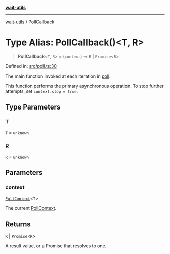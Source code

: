 [**wait-utils**](../README.md)

***

[wait-utils](../globals.md) / PollCallback

# Type Alias: PollCallback()\<T, R\>

> **PollCallback**\<`T`, `R`\> = (`context`) => `R` \| `Promise`\<`R`\>

Defined in: [src/poll.ts:30](https://github.com/havelessbemore/wait-utils/blob/f8bff5b47c64f45aba9b31f67688196f18b2c467/src/poll.ts#L30)

The main function invoked at each iteration in [poll](../functions/poll.md).

This function performs the primary asynchronous operation.
To stop further attempts, set `context.stop = true`.

## Type Parameters

### T

`T` = `unknown`

### R

`R` = `unknown`

## Parameters

### context

[`PollContext`](../interfaces/PollContext.md)\<`T`\>

The current [PollContext](../interfaces/PollContext.md).

## Returns

`R` \| `Promise`\<`R`\>

A result value, or a Promise that resolves to one.
